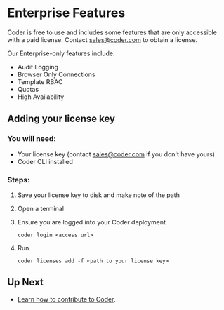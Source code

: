 # Enterprise Features

Coder is free to use and includes some features that are only accessible with a paid license.
Contact sales@coder.com to obtain a license.

Our Enterprise-only features include:

- Audit Logging
- Browser Only Connections
- Template RBAC
- Quotas
- High Availability

## Adding your license key

### You will need:

- Your license key (contact sales@coder.com if you don't have yours)
- Coder CLI installed

### Steps:

1. Save your license key to disk and make note of the path
2. Open a terminal
3. Ensure you are logged into your Coder deployment

   `coder login <access url>`

4. Run

   `coder licenses add -f <path to your license key>`

## Up Next

- [Learn how to contribute to Coder](../CONTRIBUTING.md).
